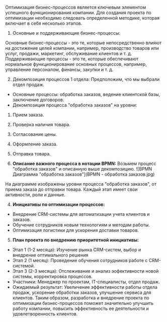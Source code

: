 Оптимизация бизнес-процессов является ключевым элементом успешного функционирования компании.
Для создания проекта по оптимизации необходимо следовать определенной методике, которая включает в себя несколько этапов.
1. Основные и поддерживающие бизнес-процессы:


Основные бизнес-процессы - это те, которые непосредственно влияют на достижение целей компании, например, производство товаров или услуг, продажи, маркетинг, обслуживание клиентов и т. д.
Поддерживающие процессы - это те, которые обеспечивают нормальное функционирование основных процессов, например, управление персоналом, финансы, закупки и т. д.

2. Декомпозиция процессов 1 отдела:
Предположим, что мы выбрали отдел продаж.
- Основные процессы: обработка заказов, ведение клиентской базы, заключение договоров.
- Декомпозиция процесса "обработка заказов" на уровни:
1. Прием заказа.
2. Проверка наличия товара.
3. Согласование цены.
4. Оформление заказа.
5. Отправка товара.


3. **Описание важного процесса в нотации BPMN:**
Возьмем процесс "обработка заказов" и описанную выше декомпозицию.
![BPMN Диаграмма "обработка заказов"](BPMN - обработка заказов.jpg)

На диаграмме изображены уровни процесса "обработка заказов", от приема заказа до отправки товара. Каждый этап имеет свои активности, роли и данные.


4. **Инициативы по оптимизации процессов:**
- Внедрение CRM-системы для автоматизации учета клиентов и заказов.
- Обучение сотрудников новым технологиям и методам работы.
- Оптимизация логистики для ускорения доставки товаров.
5. **План проекта по внедрению приоритетной инициативы:**
- Этап 1 (1-2 месяца): Изучение рынка CRM-систем, выбор и внедрение оптимального решения
- Этап 2 (1 месяц): Проведение обучения сотрудников работе с CRM-системой.
- Этап 3 (2-3 месяца): Отслеживание и анализ эофективности новой системы, корректировка процессов.
- Участники: Менеджер по проектам, IT-специалисты, отдел продаж.
- Ожидаемый результат: Увеличение эффективности работы отдела продаж, ускорение обработки заказов, улучшение сервиса для клиентов.
Таким образом, разработка и внедрение проекта по оптимизации бизнес-процессов поможет значительно улучшить работу компании, повысить эффективность ее деятельности и удовлетворенность клиентов.